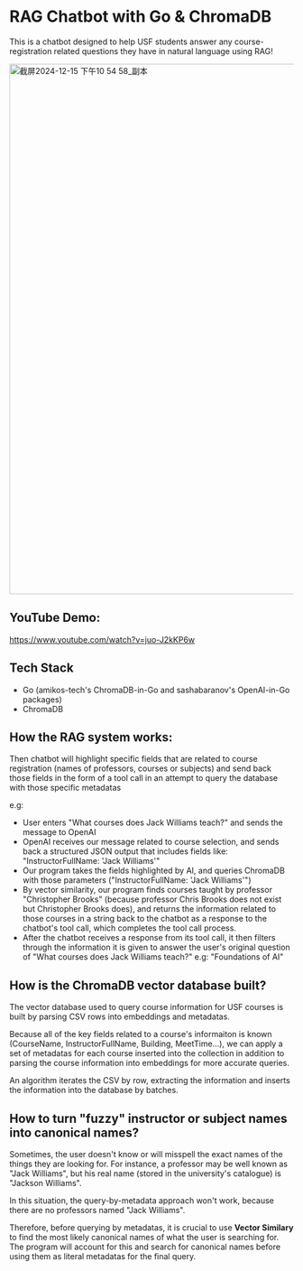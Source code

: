 # RAG Chatbot with Go & ChromaDB 
This is a chatbot designed to help USF students answer any course-registration related questions they have in natural language using RAG!

<img width="940" alt="截屏2024-12-15 下午10 54 58_副本" src="https://github.com/user-attachments/assets/4a6cc9b8-9fd0-4f28-a1f6-e9f3c4a271b3" />


## YouTube Demo: 
https://www.youtube.com/watch?v=juo-J2kKP6w

## Tech Stack
- Go (amikos-tech's ChromaDB-in-Go and sashabaranov's OpenAI-in-Go packages)
- ChromaDB

## How the RAG system works:
Then chatbot will highlight specific fields that are related to course registration (names of professors, courses or subjects) and send back those fields in the form of a tool call in an attempt to query the database with those specific metadatas

e.g: 
- User enters "What courses does Jack Williams teach?" and sends the message to OpenAI
- OpenAI receives our message related to course selection, and sends back a structured JSON output that includes fields like: "InstructorFullName: 'Jack Williams'"
- Our program takes the fields highlighted by AI, and queries ChromaDB with those parameters ("InstructorFullName: 'Jack Williams'")
- By vector similarity, our program finds courses taught by professor "Christopher Brooks" (because professor Chris Brooks does not exist but Christopher Brooks does), and returns the information related to those courses in a string back to the chatbot as a response to the chatbot's tool call, which completes the tool call process.
- After the chatbot receives a response from its tool call, it then filters through the information it is given to answer the user's original question of "What courses does Jack Williams teach?" e.g: "Foundations of AI"

## How is the ChromaDB vector database built?
The vector database used to query course information for USF courses is built by parsing CSV rows into embeddings and metadatas.

Because all of the key fields related to a course's informaiton is known (CourseName, InstructorFullName, Building, MeetTime...), we can apply a set of metadatas for each course inserted into the collection in addition to parsing the course information into embeddings for more accurate queries.

An algorithm iterates the CSV by row, extracting the information and inserts the information into the database by batches.

## How to turn "fuzzy" instructor or subject names into canonical names?
Sometimes, the user doesn't know or will misspell the exact names of the things they are looking for. For instance, a professor may be well known as "Jack Williams", but his real name (stored in the university's catalogue) is "Jackson Williams".

In this situation, the query-by-metadata approach won't work, because there are no professors named "Jack Williams".

Therefore, before querying by metadatas, it is crucial to use **Vector Similary** to find the most likely canonical names of what the user is searching for. The program will account for this and search for canonical names before using them as literal metadatas for the final query.


